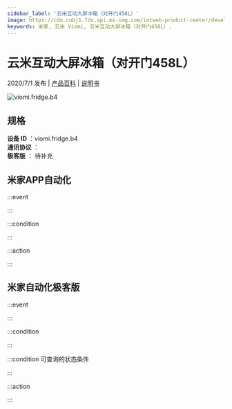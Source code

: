 ```yaml
---
sidebar_label: '云米互动大屏冰箱（对开门458L）'
image: https://cdn.cnbj1.fds.api.mi-img.com/iotweb-product-center/developer_1590041757054pi3E9cEJ.png?GalaxyAccessKeyId=AKVGLQWBOVIRQ3XLEW&Expires=9223372036854775807&Signature=mb+AmneRxYdJzpLxbvr8xbApy9c=
keywords: 米家, 云米 Viomi, 云米互动大屏冰箱（对开门458L）, 
---
```

# 云米互动大屏冰箱（对开门458L）

2020/7/1 发布 | [产品百科](https://home.mi.com/webapp/content/baike/product/index.html?model=viomi.fridge.b4/) | [说明书](https://home.mi.com/views/introduction.html?model=viomi.fridge.b4&region=cn)

![viomi.fridge.b4](https://cdn.cnbj1.fds.api.mi-img.com/iotweb-product-center/developer_1590041757054pi3E9cEJ.png?GalaxyAccessKeyId=AKVGLQWBOVIRQ3XLEW&Expires=9223372036854775807&Signature=mb+AmneRxYdJzpLxbvr8xbApy9c=)

## 规格  
> 
**设备 ID** ：viomi.fridge.b4  
**通讯协议** ：  
**极客版**  ： 待补充 


## 米家APP自动化  

:::event  

:::

:::condition  

:::

:::action   

:::

## 米家自动化极客版  

:::event  

:::

:::condition  

:::

:::condition 可查询的状态条件  

:::

:::action  

:::

        
